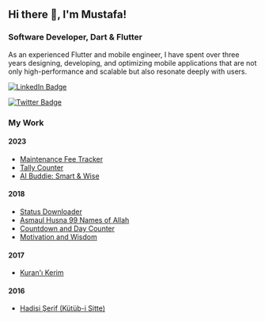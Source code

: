 ## Hi there 👋, I'm Mustafa!

### Software Developer, Dart & Flutter

As an experienced Flutter and mobile engineer, I have spent over three years designing, developing, and optimizing mobile applications that are not only high-performance and scalable but also resonate deeply with users. 

[![LinkedIn Badge](https://img.shields.io/badge/LinkedIn-Profile-blue)](https://www.linkedin.com/in/mustafa-demir-13306821b/)

[![Twitter Badge](https://img.shields.io/badge/Twitter-Profile-blue)](https://x.com/benmustafademir)

### My Work
#### 2023
- [Maintenance Fee Tracker](https://apps.apple.com/tr/app/maintenance-fee-tracker/id1668020853)
- [Tally Counter](https://apps.apple.com/tr/app/reciting-counter-real-like/id6447054762)
- [AI Buddie: Smart & Wise](https://apps.apple.com/tr/app/ai-buddie-smart-wise/id1665458911)

#### 2018
- [Status Downloader](https://play.google.com/store/apps/details?id=vitaminapps.statussaver.statusdownloader)
- [Asmaul Husna 99 Names of Allah](https://play.google.com/store/apps/details?id=com.esmaulhusna.asmaulhusna)
- [Countdown and Day Counter](https://play.google.com/store/apps/details?id=okulsayaci.tatilsayaci.android)
- [Motivation and Wisdom](https://play.google.com/store/apps/details?id=com.motivasyonvitamini.motivasyonsozleri)

#### 2017
- [Kuran'ı Kerim](https://play.google.com/store/apps/details?id=com.mustafakus.kuranikerim)

#### 2016
- [Hadisi Şerif (Kütüb-i Sitte)](https://play.google.com/store/apps/details?id=com.hadisktbstte)





<!--
**codewithmustafa/codewithmustafa** is a ✨ _special_ ✨ repository because its `README.md` (this file) appears on your GitHub profile.

Here are some ideas to get you started:

- 🔭 I’m currently working on ...
- 🌱 I’m currently learning ...
- 👯 I’m looking to collaborate on ...
- 🤔 I’m looking for help with ...
- 💬 Ask me about ...
- 📫 How to reach me: ...
- 😄 Pronouns: ...
- ⚡ Fun fact: ...
-->
